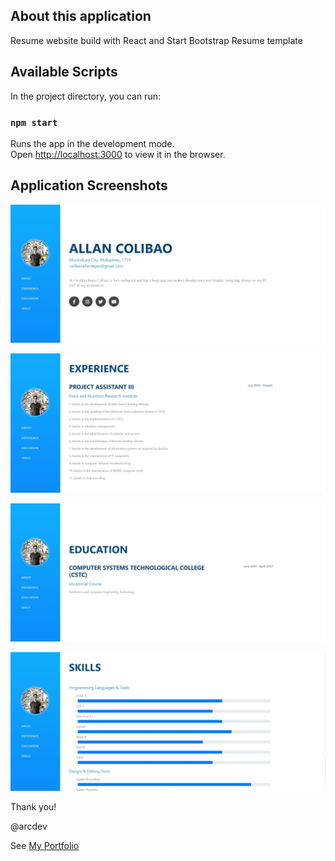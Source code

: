 ## About this application
Resume website build with React and Start Bootstrap Resume template 

## Available Scripts

In the project directory, you can run:

### `npm start`

Runs the app in the development mode.<br />
Open [http://localhost:3000](http://localhost:3000) to view it in the browser.


## Application Screenshots

![alt text](public/img/1.JPG)

![alt text](public/img/2.JPG)

![alt text](public/img/3.JPG)

![alt text](public/img/4.JPG)


Thank you!

@arcdev

See [My Portfolio](https://arcdev.me)
